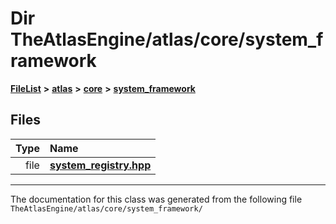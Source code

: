 

# Dir TheAtlasEngine/atlas/core/system\_framework



[**FileList**](files.md) **>** [**atlas**](dir_1e6ffef027cfcf7ded3287660b505c9f.md) **>** [**core**](dir_ab5f97e7ae27ba905c508150b2df25d1.md) **>** [**system\_framework**](dir_95144a79d2a75258fa60dac31330b761.md)












## Files

| Type | Name |
| ---: | :--- |
| file | [**system\_registry.hpp**](system__registry_8hpp.md) <br> |



























































------------------------------
The documentation for this class was generated from the following file `TheAtlasEngine/atlas/core/system_framework/`

